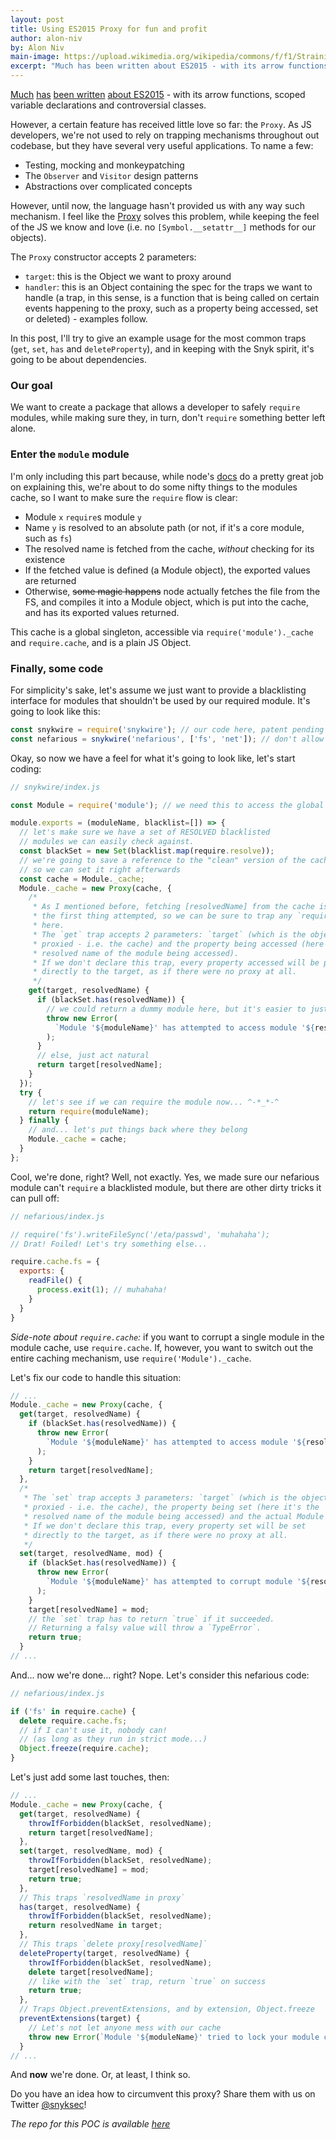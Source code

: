 ```yaml
---
layout: post		
title: Using ES2015 Proxy for fun and profit
author: alon-niv
by: Alon Niv
main-image: https://upload.wikimedia.org/wikipedia/commons/f/f1/Straining_a_cocktail.jpg
excerpt: "Much has been written about ES2015 - with its arrow functions, scoped variable declarations and controversial classes. However, a certain feature has received little love so far: the Proxy."
---
```



[Much](https://themeteorchef.com/blog/what-is-es2015/) [has](https://css-tricks.com/lets-learn-es2015/) [been written](https://babeljs.io/docs/learn-es2015/) [about ES2015](http://es6-features.org/) - with its arrow functions, scoped variable declarations and controversial classes.

However, a certain feature has received little love so far: the `Proxy`.
As JS developers, we're not used to rely on trapping mechanisms throughout out codebase, but they have several very useful applications. To name a few:
- Testing, mocking and monkeypatching
- The `Observer` and `Visitor` design patterns
- Abstractions over complicated concepts

However, until now, the language hasn't provided us with any way such mechanism.
I feel like the [Proxy](https://developer.mozilla.org/en/docs/Web/JavaScript/Reference/Global_Objects/Proxy) solves this problem, while keeping the feel of the JS we know and love (i.e. no `[Symbol.__setattr__]` methods for our objects).

The `Proxy` constructor accepts 2 parameters:
- `target`: this is the Object we want to proxy around
- `handler`: this is an Object containing the spec for the traps we want to handle (a trap, in this sense, is a function that is being called on certain events happening to the proxy, such as a property being accessed, set or deleted) - examples follow.

In this post, I'll try to give an example usage for the most common traps (`get`, `set`, `has` and `deleteProperty`), and in keeping with the Snyk spirit, it's going to be about dependencies.

### Our goal
We want to create a package that allows a developer to safely `require` modules, while making sure they, in turn,
don't `require` something better left alone.

### Enter the `module` module
I'm only including this part because, while node's [docs](https://nodejs.org/api/modules.html) do a pretty great job on explaining this, we're about to do some nifty things to the modules cache, so I want to make sure the `require` flow is clear:

- Module `x` `require`s module `y`
- Name `y` is resolved to an absolute path (or not, if it's a core module, such as `fs`)
- The resolved name is fetched from the cache, *without* checking for its existence
- If the fetched value is defined (a Module object), the exported values are returned
- Otherwise, ~~some magic happens~~ node actually fetches the file from the FS, and compiles it into a Module object, which is put into the cache, and has its exported values returned.

This cache is a global singleton, accessible via `require('module')._cache` and `require.cache`, and is a plain JS Object.

### Finally, some code
For simplicity's sake, let's assume we just want to provide a blacklisting interface for modules that shouldn't be used by our required module. It's going to look like this:

```js
const snykwire = require('snykwire'); // our code here, patent pending ;)
const nefarious = snykwire('nefarious', ['fs', 'net']); // don't allow this module access either 'fs' nor 'net' core modules
```

Okay, so now we have a feel for what it's going to look like, let's start coding:

```js
// snykwire/index.js

const Module = require('module'); // we need this to access the global cache

module.exports = (moduleName, blacklist=[]) => {
  // let's make sure we have a set of RESOLVED blacklisted
  // modules we can easily check against.
  const blackSet = new Set(blacklist.map(require.resolve));
  // we're going to save a reference to the "clean" version of the cache,
  // so we can set it right afterwards
  const cache = Module._cache;
  Module._cache = new Proxy(cache, {
    /*
     * As I mentioned before, fetching [resolvedName] from the cache is
     * the first thing attempted, so we can be sure to trap any `require` call
     * here.
     * The `get` trap accepts 2 parameters: `target` (which is the object being
     * proxied - i.e. the cache) and the property being accessed (here it's the
     * resolved name of the module being accessed).
     * If we don't declare this trap, every property accessed will be passed
     * directly to the target, as if there were no proxy at all.
     */
    get(target, resolvedName) {
      if (blackSet.has(resolvedName)) {
        // we could return a dummy module here, but it's easier to just throw an error for now
        throw new Error(
          `Module '${moduleName}' has attempted to access module '${resolvedName}'`
        );
      }
      // else, just act natural
      return target[resolvedName];
    }
  });
  try {
    // let's see if we can require the module now... ^-*_*-^
    return require(moduleName);
  } finally {
    // and... let's put things back where they belong
    Module._cache = cache;
  }
};
```

Cool, we're done, right?
Well, not exactly. Yes, we made sure our nefarious module can't `require` a blacklisted module, but there are other dirty tricks it can pull off:

```js
// nefarious/index.js

// require('fs').writeFileSync('/eta/passwd', 'muhahaha');
// Drat! Foiled! Let's try something else...

require.cache.fs = {
  exports: {
    readFile() {
      process.exit(1); // muhahaha!
    }
  }
}
```

*Side-note about `require.cache`:* if you want to corrupt a single module in the module cache, use `require.cache`.
If, however, you want to switch out the entire caching mechanism, use `require('Module')._cache`.

Let's fix our code to handle this situation:

```js
// ...
Module._cache = new Proxy(cache, {
  get(target, resolvedName) {
    if (blackSet.has(resolvedName)) {
      throw new Error(
        `Module '${moduleName}' has attempted to access module '${resolvedName}'`
      );
    }
    return target[resolvedName];
  },
  /*
   * The `set` trap accepts 3 parameters: `target` (which is the object being
   * proxied - i.e. the cache), the property being set (here it's the
   * resolved name of the module being accessed) and the actual Module object.
   * If we don't declare this trap, every property set will be set
   * directly to the target, as if there were no proxy at all.
   */
  set(target, resolvedName, mod) {
    if (blackSet.has(resolvedName)) {
      throw new Error(
        `Module '${moduleName}' has attempted to corrupt module '${resolvedName}'`
      );
    }
    target[resolvedName] = mod;
    // the `set` trap has to return `true` if it succeeded.
    // Returning a falsy value will throw a `TypeError`.
    return true;
  }
// ...
```

And... now we're done... right? Nope. Let's consider this nefarious code:

```js
// nefarious/index.js

if ('fs' in require.cache) {
  delete require.cache.fs;
  // if I can't use it, nobody can!
  // (as long as they run in strict mode...)
  Object.freeze(require.cache);
}
```

Let's just add some last touches, then:

```js
// ...
Module._cache = new Proxy(cache, {
  get(target, resolvedName) {
    throwIfForbidden(blackSet, resolvedName);
    return target[resolvedName];
  },
  set(target, resolvedName, mod) {
    throwIfForbidden(blackSet, resolvedName);
    target[resolvedName] = mod;
    return true;
  },
  // This traps `resolvedName in proxy`
  has(target, resolvedName) {
    throwIfForbidden(blackSet, resolvedName);
    return resolvedName in target;
  },
  // This traps `delete proxy[resolvedName]`
  deleteProperty(target, resolvedName) {
    throwIfForbidden(blackSet, resolvedName);
    delete target[resolvedName];
    // like with the `set` trap, return `true` on success
    return true;
  },
  // Traps Object.preventExtensions, and by extension, Object.freeze
  preventExtensions(target) {
    // Let's not let anyone mess with our cache
    throw new Error(`Module '${moduleName}' tried to lock your module cache`);
  }
// ...
```

And **now** we're done. Or, at least, I think so.

Do you have an idea how to circumvent this proxy? Share them with us on Twitter [@snyksec](https://twitter.com/snyksec)!



*The repo for this POC is available [here](https://github.com/Snyk/snykwire)*
